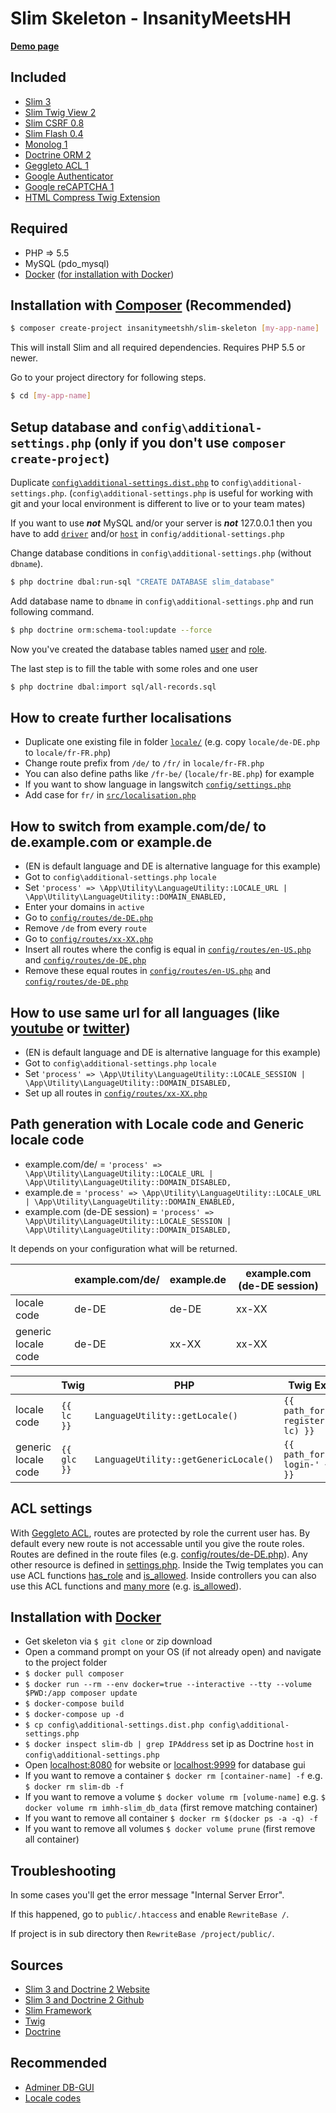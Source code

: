 # Slim Skeleton - InsanityMeetsHH

[**Demo page**](http://slim3.insanitymeetshh.net)

## Included
* [Slim 3](https://www.slimframework.com)
* [Slim Twig View 2](https://github.com/slimphp/Twig-View)
* [Slim CSRF 0.8](https://github.com/slimphp/Slim-Csrf)
* [Slim Flash 0.4](https://github.com/slimphp/Slim-Flash)
* [Monolog 1](https://seldaek.github.io/monolog/)
* [Doctrine ORM 2](https://packagist.org/packages/doctrine/orm)
* [Geggleto ACL 1](https://github.com/geggleto/geggleto-acl)
* [Google Authenticator](https://github.com/PHPGangsta/GoogleAuthenticator)
* [Google reCAPTCHA 1](https://github.com/google/recaptcha)
* [HTML Compress Twig Extension](https://github.com/nochso/html-compress-twig)

## Required
* PHP => 5.5
* MySQL (pdo_mysql)
* [Docker](https://www.docker.com/) ([for installation with Docker](https://github.com/InsanityMeetsHH/Slim-Skeleton#installation-with-docker))

## Installation with [Composer](https://getcomposer.org/) (Recommended)

```bash
$ composer create-project insanitymeetshh/slim-skeleton [my-app-name]
```

This will install Slim and all required dependencies. Requires PHP 5.5 or newer.

Go to your project directory for following steps.

```bash
$ cd [my-app-name]
```

## Setup database and `config\additional-settings.php` (only if you don't use `composer create-project`)
Duplicate [`config\additional-settings.dist.php`](https://github.com/InsanityMeetsHH/Slim-Skeleton/blob/master/config/additional-settings.dist.php) to `config\additional-settings.php`.
(`config\additional-settings.php` is useful for working with git and your local environment is different to live or to your team mates)

If you want to use **_not_** MySQL and/or your server is **_not_** 127.0.0.1 then you have to add [`driver`](https://github.com/InsanityMeetsHH/Slim-Skeleton/blob/master/config/settings.php#L56) and/or [`host`](https://github.com/InsanityMeetsHH/Slim-Skeleton/blob/master/config/settings.php#L57) in `config/additional-settings.php`

Change database conditions in `config\additional-settings.php` (without `dbname`).
```bash
$ php doctrine dbal:run-sql "CREATE DATABASE slim_database"
```

Add database name to `dbname` in `config\additional-settings.php` and run following command.
```bash
$ php doctrine orm:schema-tool:update --force
```
Now you've created the database tables named [user](https://github.com/InsanityMeetsHH/Slim-Skeleton/blob/master/src/Entity/User.php) and [role](https://github.com/InsanityMeetsHH/Slim-Skeleton/blob/master/src/Entity/Role.php).

The last step is to fill the table with some roles and one user
```bash
$ php doctrine dbal:import sql/all-records.sql
```

## How to create further localisations
* Duplicate one existing file in folder [`locale/`](https://github.com/InsanityMeetsHH/Slim-Skeleton/tree/master/locale) (e.g. copy `locale/de-DE.php` to `locale/fr-FR.php`)
* Change route prefix from `/de/` to `/fr/` in `locale/fr-FR.php`
* You can also define paths like `/fr-be/` (`locale/fr-BE.php`) for example
* If you want to show language in langswitch [`config/settings.php`](https://github.com/InsanityMeetsHH/Slim-Skeleton/blob/master/config/settings.php#L38)
* Add case for `fr/` in [`src/localisation.php`](https://github.com/InsanityMeetsHH/Slim-Skeleton/blob/master/src/localisation.php#L34)

## How to switch from example.com/de/ to de.example.com or example.de
* (EN is default language and DE is alternative language for this example)
* Got to `config\additional-settings.php` `locale`
* Set `'process' => \App\Utility\LanguageUtility::LOCALE_URL | \App\Utility\LanguageUtility::DOMAIN_ENABLED,`
* Enter your domains in `active`
* Go to [`config/routes/de-DE.php`](https://github.com/InsanityMeetsHH/Slim-Skeleton/blob/master/config/routes/de-DE.php)
* Remove `/de` from every `route`
* Go to [`config/routes/xx-XX.php`](https://github.com/InsanityMeetsHH/Slim-Skeleton/blob/master/config/routes/xx-XX.php)
* Insert all routes where the config is equal in [`config/routes/en-US.php`](https://github.com/InsanityMeetsHH/Slim-Skeleton/blob/master/config/routes/en-US.php) and [`config/routes/de-DE.php`](https://github.com/InsanityMeetsHH/Slim-Skeleton/blob/master/config/routes/de-DE.php)
* Remove these equal routes in [`config/routes/en-US.php`](https://github.com/InsanityMeetsHH/Slim-Skeleton/blob/master/config/routes/en-US.php) and [`config/routes/de-DE.php`](https://github.com/InsanityMeetsHH/Slim-Skeleton/blob/master/config/routes/de-DE.php)

## How to use same url for all languages (like [youtube](https://www.youtube.com/) or [twitter](https://twitter.com/))
* (EN is default language and DE is alternative language for this example)
* Got to `config\additional-settings.php` `locale`
* Set `'process' => \App\Utility\LanguageUtility::LOCALE_SESSION | \App\Utility\LanguageUtility::DOMAIN_DISABLED,`
* Set up all routes in [`config/routes/xx-XX.php`](https://github.com/InsanityMeetsHH/Slim-Skeleton/blob/master/config/routes/xx-XX.php)

## Path generation with Locale code and Generic locale code
* example.com/de/ = `'process' => \App\Utility\LanguageUtility::LOCALE_URL | \App\Utility\LanguageUtility::DOMAIN_DISABLED,`
* example.de = `'process' => \App\Utility\LanguageUtility::LOCALE_URL | \App\Utility\LanguageUtility::DOMAIN_ENABLED,`
* example.com (de-DE session) = `'process' => \App\Utility\LanguageUtility::LOCALE_SESSION | \App\Utility\LanguageUtility::DOMAIN_DISABLED,`

It depends on your configuration what will be returned.

|                     | example.com/de/ | example.de | example.com (de-DE session) |
|---------------------|-----------------|------------|-----------------------------|
| locale code         | de-DE           | de-DE      | xx-XX                       |
| generic locale code | de-DE           | xx-XX      | xx-XX                       |

|                     | Twig        | PHP                                   | Twig Example                            | PHP Example                                                                   |
|---------------------|-------------|---------------------------------------|-----------------------------------------|-------------------------------------------------------------------------------|
| locale code         | `{{ lc }}`  | `LanguageUtility::getLocale()`        | `{{ path_for('user-register-' ~ lc) }}` | `$this->router->pathFor('user-register-' . LanguageUtility::getLocale())`     |
| generic locale code | `{{ glc }}` | `LanguageUtility::getGenericLocale()` | `{{ path_for('user-login-' ~ glc) }}`   | `$this->router->pathFor('user-login-' . LanguageUtility::getGenericLocale())` |

## ACL settings
With [Geggleto ACL](https://github.com/geggleto/geggleto-acl), routes are protected by role the current user has. By default every new route is not accessable until you give the route roles.
Routes are defined in the route files (e.g. [config/routes/de-DE.php](https://github.com/InsanityMeetsHH/Slim-Skeleton/blob/master/config/routes/de-DE.php)).
Any other resource is defined in [settings.php](https://github.com/InsanityMeetsHH/Slim-Skeleton/blob/master/config/settings.php#L66).
Inside the Twig templates you can use ACL functions [has_role](https://github.com/InsanityMeetsHH/Slim-Skeleton/blob/master/templates/partials/navigation.html.twig#L5) and [is_allowed](https://github.com/InsanityMeetsHH/Slim-Skeleton/blob/master/templates/page/index.html.twig#L18).
Inside controllers you can also use this ACL functions and [many more](https://github.com/geggleto/geggleto-acl/blob/master/src/AclRepository.php) (e.g. [is_allowed](https://github.com/InsanityMeetsHH/Slim-Skeleton/blob/master/src/Controller/UserController.php#L24)).

## Installation with [Docker](https://www.docker.com/)
* Get skeleton via `$ git clone` or zip download
* Open a command prompt on your OS (if not already open) and navigate to the project folder
* `$ docker pull composer`
* `$ docker run --rm --env docker=true --interactive --tty --volume $PWD:/app composer update`
* `$ docker-compose build`
* `$ docker-compose up -d`
* `$ cp config\additional-settings.dist.php config\additional-settings.php`
* `$ docker inspect slim-db | grep IPAddress` set ip as Doctrine `host` in `config\additional-settings.php`
* Open [localhost:8080](http://localhost:8080) for website or [localhost:9999](http://localhost:9999) for database gui
* If you want to remove a container `$ docker rm [container-name] -f` e.g. `$ docker rm slim-db -f`
* If you want to remove a volume `$ docker volume rm [volume-name]` e.g. `$ docker volume rm imhh-slim_db_data` (first remove matching container)
* If you want to remove all container `$ docker rm $(docker ps -a -q) -f`
* If you want to remove all volumes `$ docker volume prune` (first remove all container)

## Troubleshooting
In some cases you'll get the error message "Internal Server Error".

If this happened, go to `public/.htaccess` and enable `RewriteBase /`.

If project is in sub directory then `RewriteBase /project/public/`.

## Sources
* [Slim 3 and Doctrine 2 Website](http://blog.sub85.com/slim-3-with-doctrine-2.html)
* [Slim 3 and Doctrine 2 Github](https://github.com/matthewfedak/slim-3-doctrine-2)
* [Slim Framework](https://www.slimframework.com/)
* [Twig](https://twig.symfony.com/)
* [Doctrine](https://www.doctrine-project.org/)

## Recommended
* [Adminer DB-GUI](https://www.adminer.org/)
* [Locale codes](https://www.science.co.il/language/Locale-codes.php)
